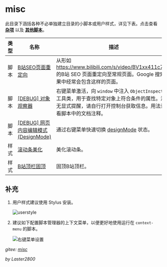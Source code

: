 # misc

此目录下涵括各种不必单独建立目录的小脚本或用户样式，详见下表。点击查看 **[杂项](https://greasyfork.org/zh-CN/scripts?language=all&set=470770)** 以及 **[其他脚本](https://greasyfork.org/zh-CN/scripts?language=all&set=470686)**。

| 类型 | 名称                                                                                 | 描述                                                                                                                                                                |
| ---- | ------------------------------------------------------------------------------------ | ------------------------------------------------------------------------------------------------------------------------------------------------------------------- |
| 脚本 | [B站SEO页面重定向](https://greasyfork.org/zh-CN/scripts/430227)                      | 从形如 <https://www.bilibili.com/s/video/BV1xx411c7mD> 的B站 SEO 页面重定向至常规页面。Google 搜索结果中经常会包含这样的页面。                                      |
| 脚本 | [[DEBUG] 对象观察器](https://greasyfork.org/zh-CN/scripts/430945)                    | 右键菜单激活，向 `window` 中注入 `ObjectInspector` 工具类，用于查找特定对象上符合条件的属性。激活无显式提醒，请自行打开控制台获取信息。用法请查看脚本中的文档注释。 |
| 脚本 | [[DEBUG] 网页内容编辑模式 (DesignMode)](https://greasyfork.org/zh-CN/scripts/430949) | 通过右键菜单快速切换 [designMode](https://developer.mozilla.org/zh-CN/docs/Web/API/Document/designMode) 状态。                                                      |
| 样式 | [滚动条美化](https://greasyfork.org/zh-CN/scripts/430290)                            | 美化滚动条。                                                                                                                                                        |
| 样式 | [B站顶栏固顶](https://greasyfork.org/zh-CN/scripts/430292)                           | 固顶B站顶栏。                                                                                                                                                       |

## 补充

1. 用户样式建议使用 Stylus 安装。

    ![userstyle](https://gitee.com/liangjiancang/userscript/raw/master/misc/screenshot/userstyle.png)

2. 建议如下配置脚本管理器的上下文菜单，以便更好地使用运行在 `context-menu` 的脚本。

    ![右键菜单设置](https://gitee.com/liangjiancang/userscript/raw/master/misc/screenshot/右键菜单设置.png)

*gitee: [misc](https://gitee.com/liangjiancang/userscript/tree/master/misc)*

*by Laster2800*
